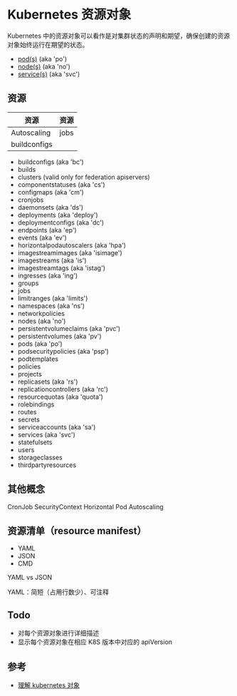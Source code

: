 # Kubernetes 资源对象

Kubernetes 中的资源对象可以看作是对集群状态的声明和期望，确保创建的资源对象始终运行在期望的状态。

* [pod(s)](./k8s-pod.md) (aka 'po')
* [node(s)](./k8s-node.md) (aka 'no')
* [service(s)](./k8s-service.md) (aka 'svc')

## 资源

| 资源         | 资源 |
| ------------ | ---- |
| Autoscaling  | jobs |
| buildconfigs |      |

* buildconfigs (aka 'bc')
* builds
* clusters (valid only for federation apiservers)
* componentstatuses (aka 'cs')
* configmaps (aka 'cm')
* cronjobs
* daemonsets (aka 'ds')
* deployments (aka 'deploy')
* deploymentconfigs (aka 'dc')
* endpoints (aka 'ep')
* events (aka 'ev')
* horizontalpodautoscalers (aka 'hpa')
* imagestreamimages (aka 'isimage')
* imagestreams (aka 'is')
* imagestreamtags (aka 'istag')
* ingresses (aka 'ing')
* groups
* jobs
* limitranges (aka 'limits')
* namespaces (aka 'ns')
* networkpolicies
* nodes (aka 'no')
* persistentvolumeclaims (aka 'pvc')
* persistentvolumes (aka 'pv')
* pods (aka 'po')
* podsecuritypolicies (aka 'psp')
* podtemplates
* policies
* projects
* replicasets (aka 'rs')
* replicationcontrollers (aka 'rc')
* resourcequotas (aka 'quota')
* rolebindings
* routes
* secrets
* serviceaccounts (aka 'sa')
* services (aka 'svc')
* statefulsets
* users
* storageclasses
* thirdpartyresources

## 其他概念

CronJob
SecurityContext
Horizontal Pod Autoscaling

## 资源清单（resource manifest）

* YAML
* JSON
* CMD

YAML vs JSON

YAML：简短（占用行数少）、可注释

## Todo

* 对每个资源对象进行详细描述
* 显示每个资源对象在相应 K8S 版本中对应的 apiVersion

## 参考

* [理解 kubernetes 对象](https://www.huweihuang.com/article/kubernetes/understanding-kubernetes-objects/)